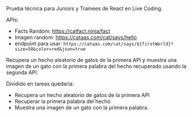 Prueba técnica para Juniors y Trainees de React en Live Coding.

APIs:

- Facts Random: https://catfact.ninja/fact
- Imagen random: https://cataas.com/cat/says/hello
 - endpoint para usar: `https://cataas.com/cat/says/${firstWorld}?size=50&color=red&json=true`

Recupera un hecho aleatorio de gatos de la primera API y muestra una imagen de un gato con la primera palabra del hecho recuperado usando la segunda API.

Dividido en tareas quedaría:

- Recupera un hecho aleatorio de gatos de la primera API
- Recuperar la primera palabra del hecho
- Muestra una imagen de un gato con la primera palabra.

